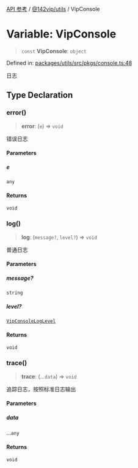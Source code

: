 [API 参考](../wiki/Home) / [@142vip/utils](../wiki/@142vip.utils) / VipConsole

# Variable: VipConsole

> `const` **VipConsole**: `object`

Defined in: [packages/utils/src/pkgs/console.ts:48](https://github.com/142vip/core-x/blob/15d5bc9ef4bece78c0e60bdf074a2d245f625100/packages/utils/src/pkgs/console.ts#L48)

日志

## Type Declaration

### error()

> **error**: (`e`) => `void`

错误日志

#### Parameters

##### e

`any`

#### Returns

`void`

### log()

> **log**: (`message?`, `level?`) => `void`

普通日志

#### Parameters

##### message?

`string`

##### level?

[`VipConsoleLogLevel`](../wiki/@142vip.utils.Enumeration.VipConsoleLogLevel)

#### Returns

`void`

### trace()

> **trace**: (...`data`) => `void`

追踪日志，按照标准日志输出

#### Parameters

##### data

...`any`

#### Returns

`void`
